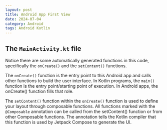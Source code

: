 ```yaml
---
layout: post
title: Android App First View
date: 2024-07-04
category: Android
tags: Android Kotlin 
---
```


## The `MainActivity.kt` file

Notice there are some automatically generated functions in this code, specifically the `onCreate()` and the `setContent()` functions.

The `onCreate()` function is the entry point to this Android app and calls other functions to build the user interface. In Kotlin programs, the `main()` function is the entry point/starting point of execution. In Android apps, the onCreate() function fills that role.

The `setContent()` function within the `onCreate()` function is used to define your layout through composable functions. All functions marked with the `@Composable` annotation can be called from the setContent() function or from other Composable functions. The annotation tells the Kotlin compiler that this function is used by Jetpack Compose to generate the UI.


